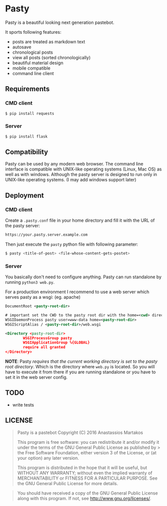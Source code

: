 Pasty
=====
Pasty is a beautiful looking next generation pastebot.

It sports following features:
  - posts are treated as markdown text
  - autosave
  - chronological posts
  - view all posts (sorted chronologically)
  - beautiful material design
  - mobile compatible
  - command line client

Requirements
------------
### CMD client
```sh
$ pip install requests
```

### Server
```sh
$ pip install flask
```

Compatibility
-------------
Pasty can be used by any modern web browser. The command line interface is compatible with UNIX-like operating systems (Linux, Mac OS) as well as with windows. Although the pasty server is designed to run only in UNIX-like operating systems. (I may add windows support later)

Deployment
----------
### CMD client
Create a `.pasty.conf` file in your home directory and fill it with the URL of the pasty server:
```sh
https://your.pasty.server.example.com
```

Then just execute the `pasty` python file with following parameter:
```sh
$ pasty <title-of-post> <file-whose-content-gets-postet>
```

### Server
You basically don't need to configure anything. Pasty can run standalone by running `python3 web.py`.

For a production environment I recommend to use a web server which serves pasty as a wsgi: (eg. apache)
```xml
DocumentRoot <pasty-root-dir>

# important set the CWD to the pasty root dir with the home=<cwd> directive
WSGIDaemonProcess pasty user=www-data home=<pasty-root-dir>
WSGIScriptAlias / <pasty-root-dir>/web.wsgi

<Directory <pasty-root-dir>
        WSGIProcessGroup pasty
        WSGIApplicationGroup %{GLOBAL}
        require all granted
</Directory>
```

**NOTE**: Pasty *requires that the current working directory is set to the pasty root directory*. Which is the directory where `web.py` is located. So you will have to execute it from there if you are running standalone or you have to set it in the web server config.

TODO
----
  - write tests

LICENSE
--------
> Pasty is a pastebot Copyright (C) 2016 Anastassios Martakos
>
> This program is free software: you can redistribute it and/or modify it under the terms of the GNU General Public License as published by > the Free Software Foundation, either version 3 of the License, or (at your option) any later version.
>
> This program is distributed in the hope that it will be useful, but WITHOUT ANY WARRANTY; without even the implied warranty of MERCHANTABILITY or FITNESS FOR A PARTICULAR PURPOSE. See the GNU General Public License for more details.

> You should have received a copy of the GNU General Public License along with this program. If not, see http://www.gnu.org/licenses/.
